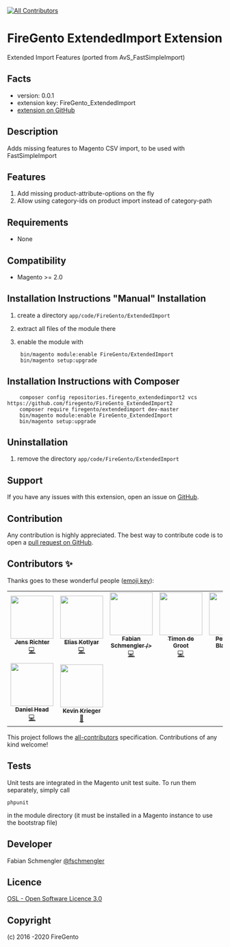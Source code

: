 <!-- ALL-CONTRIBUTORS-BADGE:START - Do not remove or modify this section -->
[![All Contributors](https://img.shields.io/badge/all_contributors-9-orange.svg?style=flat-square)](#contributors-)
<!-- ALL-CONTRIBUTORS-BADGE:END -->

# FireGento ExtendedImport Extension

Extended Import Features (ported from AvS_FastSimpleImport)

## Facts

- version: 0.0.1
- extension key: FireGento_ExtendedImport
- [extension on GitHub](https://github.com/magento-hackathon/FireGento_ExtendedImport2)

## Description

Adds missing features to Magento CSV import, to be used with FastSimpleImport

## Features

1. Add missing product-attribute-options on the fly
2. Allow using category-ids on product import instead of category-path


## Requirements

- None

## Compatibility

- Magento >= 2.0

## Installation Instructions "Manual" Installation

1. create a directory `app/code/FireGento/ExtendedImport`
2. extract all files of the module there
3. enable the module with

        bin/magento module:enable FireGento/ExtendedImport
        bin/magento setup:upgrade
        
## Installation Instructions with Composer


        composer config repositories.firegento_extendedimport2 vcs https://github.com/firegento/FireGento_ExtendedImport2
        composer require firegento/extendedimport dev-master
        bin/magento module:enable FireGento_ExtendedImport
        bin/magento setup:upgrade

## Uninstallation

1. remove the directory `app/code/FireGento/ExtendedImport`

## Support

If you have any issues with this extension, open an issue on [GitHub](https://github.com/magento-hackathon/FireGento_ExtendedImport/issues).

## Contribution

Any contribution is highly appreciated. The best way to contribute code is to open a [pull request on GitHub](https://help.github.com/articles/using-pull-requests).

## Contributors ✨

Thanks goes to these wonderful people ([emoji key](https://allcontributors.org/docs/en/emoji-key)):

<!-- ALL-CONTRIBUTORS-LIST:START - Do not remove or modify this section -->
<!-- prettier-ignore-start -->
<!-- markdownlint-disable -->
<table>
  <tr>
    <td align="center"><a href="https://frostblog.net/"><img src="https://avatars3.githubusercontent.com/u/19548641?v=4" width="100px;" alt=""/><br /><sub><b>Jens Richter</b></sub></a><br /><a href="https://github.com/firegento/FireGento_ExtendedImport2/commits?author=frostblogNet" title="Code">💻</a></td>
    <td align="center"><a href="https://github.com/EliasKotlyar"><img src="https://avatars0.githubusercontent.com/u/9529505?v=4" width="100px;" alt=""/><br /><sub><b>Elias Kotlyar</b></sub></a><br /><a href="https://github.com/firegento/FireGento_ExtendedImport2/commits?author=EliasKotlyar" title="Code">💻</a></td>
    <td align="center"><a href="https://www.schmengler-se.de/"><img src="https://avatars1.githubusercontent.com/u/367320?v=4" width="100px;" alt=""/><br /><sub><b>Fabian Schmengler /></b></sub></a><br /><a href="https://github.com/firegento/FireGento_ExtendedImport2/commits?author=schmengler" title="Code">💻</a></td>
    <td align="center"><a href="https://blog.timpack.org/"><img src="https://avatars2.githubusercontent.com/u/1165302?v=4" width="100px;" alt=""/><br /><sub><b>Timon de Groot</b></sub></a><br /><a href="https://github.com/firegento/FireGento_ExtendedImport2/commits?author=tdgroot" title="Code">💻</a></td>
    <td align="center"><a href="http://elgentos.nl/"><img src="https://avatars2.githubusercontent.com/u/431360?v=4" width="100px;" alt=""/><br /><sub><b>Peter Jaap Blaakmeer</b></sub></a><br /><a href="https://github.com/firegento/FireGento_ExtendedImport2/commits?author=peterjaap" title="Code">💻</a></td>
    <td align="center"><a href="https://www.webzap.eu/"><img src="https://avatars1.githubusercontent.com/u/563328?v=4" width="100px;" alt=""/><br /><sub><b>Lennart Schreiber</b></sub></a><br /><a href="https://github.com/firegento/FireGento_ExtendedImport2/commits?author=Kipperlenny" title="Code">💻</a></td>
    <td align="center"><a href="https://github.com/ulftietze"><img src="https://avatars2.githubusercontent.com/u/12051528?v=4" width="100px;" alt=""/><br /><sub><b>utietze</b></sub></a><br /><a href="https://github.com/firegento/FireGento_ExtendedImport2/commits?author=ulftietze" title="Code">💻</a></td>
  </tr>
  <tr>
    <td align="center"><a href="https://github.com/Dr-Head"><img src="https://avatars0.githubusercontent.com/u/3766584?v=4" width="100px;" alt=""/><br /><sub><b>Daniel Head</b></sub></a><br /><a href="https://github.com/firegento/FireGento_ExtendedImport2/commits?author=Dr-Head" title="Code">💻</a></td>
    <td align="center"><a href="https://github.com/kkrieger85"><img src="https://avatars2.githubusercontent.com/u/4435523?v=4" width="100px;" alt=""/><br /><sub><b>Kevin Krieger</b></sub></a><br /><a href="https://github.com/firegento/FireGento_ExtendedImport2/commits?author=kkrieger85" title="Documentation">📖</a></td>
  </tr>
</table>

<!-- markdownlint-enable -->
<!-- prettier-ignore-end -->
<!-- ALL-CONTRIBUTORS-LIST:END -->

This project follows the [all-contributors](https://github.com/all-contributors/all-contributors) specification. Contributions of any kind welcome!

## Tests

Unit tests are integrated in the Magento unit test suite. To run them separately, simply call

    phpunit
    
in the module directory (it must be installed in a Magento instance to use the bootstrap file)

## Developer

Fabian Schmengler
[@fschmengler](https://twitter.com/fschmengler)

## Licence

[OSL - Open Software Licence 3.0](http://opensource.org/licenses/osl-3.0.php)

## Copyright

(c) 2016 -2020 FireGento